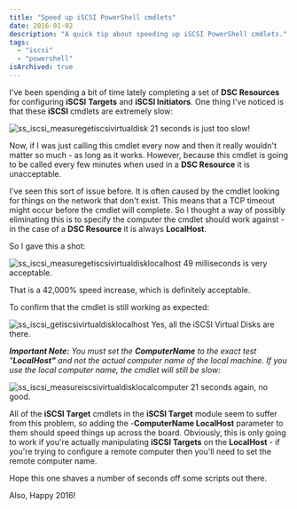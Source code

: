 ```yaml
---
title: "Speed up iSCSI PowerShell cmdlets"
date: 2016-01-02
description: "A quick tip about speeding up iSCSI PowerShell cmdlets."
tags:
  - "iscsi"
  - "powershell"
isArchived: true
---
```


I've been spending a bit of time lately completing a set of **DSC Resources** for configuring **iSCSI** **Targets** and **iSCSI Initiators**. One thing I've noticed is that these **iSCSI** cmdlets are extremely slow:

![ss_iscsi_measuregetiscsivirtualdisk](/assets/images/screenshots/ss_iscsi_measuregetiscsivirtualdisk.png)
21 seconds is just too slow!

Now, if I was just calling this cmdlet every now and then it really wouldn't matter so much - as long as it works. However, because this cmdlet is going to be called every few minutes when used in a **DSC Resource** it is unacceptable.

I've seen this sort of issue before. It is often caused by the cmdlet looking for things on the network that don't exist. This means that a TCP timeout might occur before the cmdlet will complete. So I thought a way of possibly eliminating this is to specify the computer the cmdlet should work against - in the case of a **DSC Resource** it is always **LocalHost**.

So I gave this a shot:

![ss_iscsi_measuregetiscsivirtualdisklocalhost](/assets/images/screenshots/ss_iscsi_measuregetiscsivirtualdisklocalhost.png)
49 milliseconds is very acceptable.

That is a 42,000% speed increase, which is definitely acceptable.

To confirm that the cmdlet is still working as expected:

![ss_iscsi_getiscsivirtualdisklocalhost](/assets/images/screenshots/ss_iscsi_getiscsivirtualdisklocalhost.png)
Yes, all the iSCSI Virtual Disks are there.

_**Important Note:** You must set the **ComputerName** to the exact test "**LocalHost"** and not the actual computer name of the local machine. If you use the local computer name, the cmdlet will still be slow:_

![ss_iscsi_measureiscsivirtualdisklocalcomputer](/assets/images/screenshots/ss_iscsi_measureiscsivirtualdisklocalcomputer.png)
21 seconds again, no good.

All of the **iSCSI Target** cmdlets in the **iSCSI Target** module seem to suffer from this problem, so adding the -**ComputerName LocalHost** parameter to them should speed things up across the board. Obviously, this is only going to work if you're actually manipulating **iSCSI Targets** on the **LocalHost** - if you're trying to configure a remote computer then you'll need to set the remote computer name.

Hope this one shaves a number of seconds off some scripts out there.

Also, Happy 2016!
